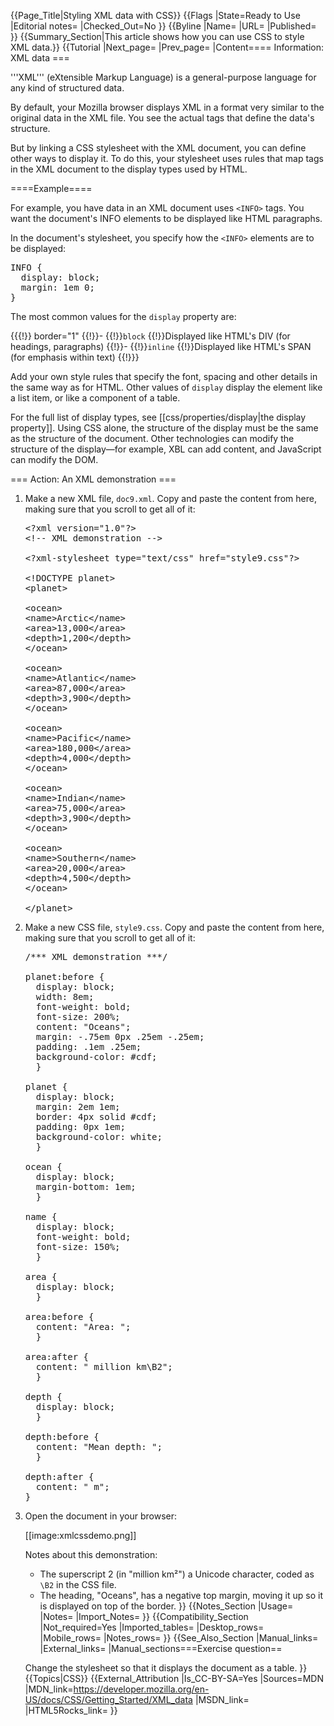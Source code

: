 {{Page_Title|Styling XML data with CSS}}
{{Flags
|State=Ready to Use
|Editorial notes=
|Checked_Out=No
}}
{{Byline
|Name=
|URL=
|Published=
}}
{{Summary_Section|This article shows how you can use CSS to style XML data.}}
{{Tutorial
|Next_page=
|Prev_page=
|Content==== Information: XML data ===
 
'''XML''' (eXtensible Markup Language) is a general-purpose language for any kind of structured data.

By default, your Mozilla browser displays XML in a format very similar to the original data in the XML file. You see the actual tags that define the data's structure.
 
But by linking a CSS stylesheet with the XML document, you can define other ways to display it. To do this, your stylesheet uses rules that map tags in the XML document to the display types used by HTML.

====Example====

For example, you have data in an XML document uses <code>&lt;INFO&gt;</code> tags. You want the document's INFO elements to be displayed like HTML paragraphs.
        
In the document's stylesheet, you specify how the <code>&lt;INFO&gt;</code> elements are to be displayed:

<pre class="lang-css">INFO {
  display: block;
  margin: 1em 0;
}</pre>
  
The most common values for the <code>display</code> property are:

{{{!}} border="1"
{{!}}-
{{!}}<code>block</code>
{{!}}Displayed like HTML's DIV (for headings, paragraphs)
{{!}}-
{{!}}<code>inline</code>
{{!}}Displayed like HTML's SPAN (for emphasis within text)
{{!}}} 

Add your own style rules that specify the font, spacing and other details in the same way as for HTML. Other values of <code>display</code> display the element like a list item, or like a component of a table.
        
For the full list of display types, see [[css/properties/display|the display property]]. Using CSS alone, the structure of the display must be the same as the structure of the document. Other technologies can modify the structure of the display—for example, XBL can add content, and JavaScript can modify the DOM.

=== Action: An XML demonstration ===

<ol>
<li>
<p>Make a new XML file, <code>doc9.xml</code>. Copy and paste the content from here, making sure that you scroll to get all of it:</p>
  
<pre class="lang-markup">
&lt;?xml version="1.0"?&gt;
&lt;!-- XML demonstration --&gt;

&lt;?xml-stylesheet type="text/css" href="style9.css"?&gt;

&lt;!DOCTYPE planet&gt;
&lt;planet&gt;

&lt;ocean&gt;
&lt;name&gt;Arctic&lt;/name&gt;
&lt;area&gt;13,000&lt;/area&gt;
&lt;depth&gt;1,200&lt;/depth&gt;
&lt;/ocean&gt;

&lt;ocean&gt;
&lt;name&gt;Atlantic&lt;/name&gt;
&lt;area&gt;87,000&lt;/area&gt;
&lt;depth&gt;3,900&lt;/depth&gt;
&lt;/ocean&gt;

&lt;ocean&gt;
&lt;name&gt;Pacific&lt;/name&gt;
&lt;area&gt;180,000&lt;/area&gt;
&lt;depth&gt;4,000&lt;/depth&gt;
&lt;/ocean&gt;

&lt;ocean&gt;
&lt;name&gt;Indian&lt;/name&gt;
&lt;area&gt;75,000&lt;/area&gt;
&lt;depth&gt;3,900&lt;/depth&gt;
&lt;/ocean&gt;

&lt;ocean&gt;
&lt;name&gt;Southern&lt;/name&gt;
&lt;area&gt;20,000&lt;/area&gt;
&lt;depth&gt;4,500&lt;/depth&gt;
&lt;/ocean&gt;

&lt;/planet&gt;</pre>
</li>
<li>
<p>Make a new CSS file, <code>style9.css</code>. Copy and paste the content from here, making sure that you scroll to get all of it:</p>
  
<pre class="lang-css">/*** XML demonstration ***/

planet:before {
  display: block;
  width: 8em;
  font-weight: bold;
  font-size: 200%;
  content: "Oceans";
  margin: -.75em 0px .25em -.25em;
  padding: .1em .25em;
  background-color: #cdf;
  }

planet {
  display: block;
  margin: 2em 1em;
  border: 4px solid #cdf;
  padding: 0px 1em;
  background-color: white;
  }

ocean {
  display: block;
  margin-bottom: 1em;
  }

name {
  display: block;
  font-weight: bold;
  font-size: 150%;
  }

area {
  display: block;
  }

area:before {
  content: "Area: ";
  }

area:after {
  content: " million km\B2";
  }

depth {
  display: block;
  }

depth:before {
  content: "Mean depth: ";
  }

depth:after {
  content: " m";
}</pre>
</li>
<li>
<p>Open the document in your browser:</p></li>

[[image:xmlcssdemo.png]]
 
Notes about this demonstration:
 
* The superscript 2 (in "million km²") a Unicode character, coded as <code>\B2</code> in the CSS file.
* The heading, "Oceans", has a negative top margin, moving it up so it is displayed on top of the border.
}}
{{Notes_Section
|Usage=
|Notes=
|Import_Notes=
}}
{{Compatibility_Section
|Not_required=Yes
|Imported_tables=
|Desktop_rows=
|Mobile_rows=
|Notes_rows=
}}
{{See_Also_Section
|Manual_links=
|External_links=
|Manual_sections===Exercise question==

Change the stylesheet so that it displays the document as a table.
}}
{{Topics|CSS}}
{{External_Attribution
|Is_CC-BY-SA=Yes
|Sources=MDN
|MDN_link=https://developer.mozilla.org/en-US/docs/CSS/Getting_Started/XML_data
|MSDN_link=
|HTML5Rocks_link=
}}